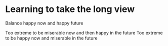 # Learning to take the long view

Balance happy now and happy future

Too extreme to be miserable now and then happy in the future
Too extreme to be happy now and miserable in the future